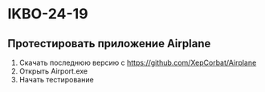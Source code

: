# IKBO-24-19

## Протестировать приложение Airplane

1. Скачать последнюю версию с https://github.com/XepCorbat/Airplane
2. Открыть Airport.exe
3. Начать тестирование
